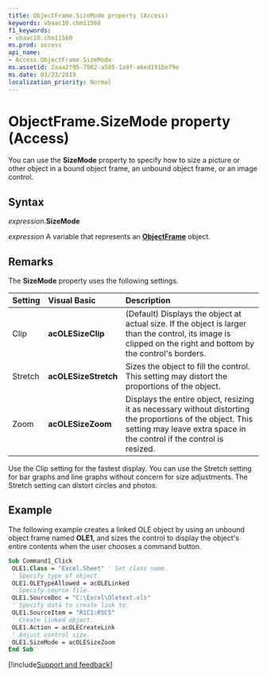 ```yaml
---
title: ObjectFrame.SizeMode property (Access)
keywords: vbaac10.chm11560
f1_keywords:
- vbaac10.chm11560
ms.prod: access
api_name:
- Access.ObjectFrame.SizeMode
ms.assetid: 2aaa2f95-7982-a585-1a9f-a6ed191be79e
ms.date: 03/23/2019
localization_priority: Normal
---
```



# ObjectFrame.SizeMode property (Access)

You can use the **SizeMode** property to specify how to size a picture or other object in a bound object frame, an unbound object frame, or an image control.


## Syntax

_expression_.**SizeMode**

_expression_ A variable that represents an **[ObjectFrame](Access.ObjectFrame.md)** object.


## Remarks

The **SizeMode** property uses the following settings.

|Setting|Visual Basic|Description|
|:-----|:-----|:-----|
|Clip|**acOLESizeClip**|(Default) Displays the object at actual size. If the object is larger than the control, its image is clipped on the right and bottom by the control's borders.|
|Stretch|**acOLESizeStretch**|Sizes the object to fill the control. This setting may distort the proportions of the object.|
|Zoom|**acOLESizeZoom**|Displays the entire object, resizing it as necessary without distorting the proportions of the object. This setting may leave extra space in the control if the control is resized.|

Use the Clip setting for the fastest display. You can use the Stretch setting for bar graphs and line graphs without concern for size adjustments. The Stretch setting can distort circles and photos.


## Example

The following example creates a linked OLE object by using an unbound object frame named **OLE1**, and sizes the control to display the object's entire contents when the user chooses a command button.

```vb
Sub Command1_Click 
 OLE1.Class = "Excel.Sheet" ' Set class name. 
 ' Specify type of object. 
 OLE1.OLETypeAllowed = acOLELinked 
 ' Specify source file. 
 OLE1.SourceDoc = "C:\Excel\Oletext.xls" 
 ' Specify data to create link to. 
 OLE1.SourceItem = "R1C1:R5C5" 
 ' Create linked object. 
 OLE1.Action = acOLECreateLink 
 ' Adjust control size. 
 OLE1.SizeMode = acOLESizeZoom 
End Sub
```



[!include[Support and feedback](~/includes/feedback-boilerplate.md)]